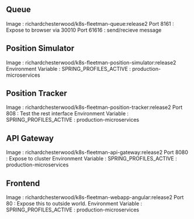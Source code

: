 ## Queue

Image : richardchesterwood/k8s-fleetman-queue:release2
Port 8161 : Expose to browser via 30010
Port 61616 : send/recieve message

## Position Simulator

Image : richardchesterwood/k8s-fleetman-position-simulator:release2
Environment Variable : SPRING_PROFILES_ACTIVE : production-microservices

## Position Tracker

Image : richardchesterwood/k8s-fleetman-position-tracker:release2
Port 808 : Test the rest interface
Environment Variable : SPRING_PROFILES_ACTIVE : production-microservices

## API Gateway

Image : richardchesterwood/k8s-fleetman-api-gateway:release2
Port 8080 : Expose to cluster
Environment Variable : SPRING_PROFILES_ACTIVE : production-microservices

## Frontend

Image : richardchesterwood/k8s-fleetman-webapp-angular:release2
Port 80 : Expose this to outside world.
Environment Variable : SPRING_PROFILES_ACTIVE : production-microservices
